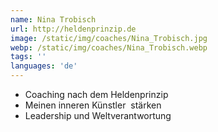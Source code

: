 ```yaml
---
name: Nina Trobisch
url: http://heldenprinzip.de
image: /static/img/coaches/Nina_Trobisch.jpg
webp: /static/img/coaches/Nina_Trobisch.webp
tags: ''
languages: 'de'
---
```


<ul><li>Coaching nach dem Heldenprinzip&nbsp;</li><li>Meinen inneren Künstler&nbsp; stärken&nbsp;</li><li>Leadership und Weltverantwortung&nbsp;</li></ul>